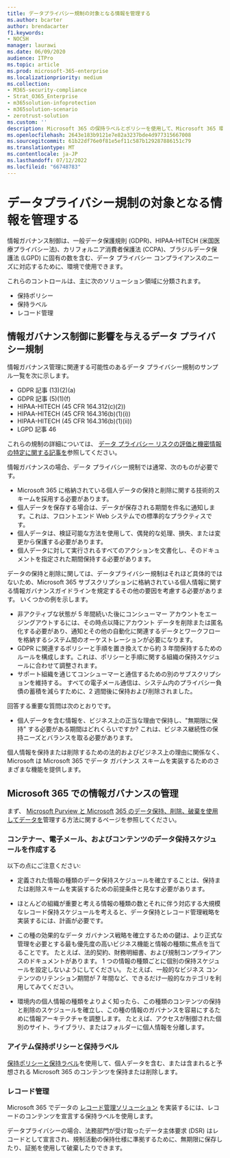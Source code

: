 ```yaml
---
title: データプライバシー規制の対象となる情報を管理する
ms.author: bcarter
author: brendacarter
f1.keywords:
- NOCSH
manager: laurawi
ms.date: 06/09/2020
audience: ITPro
ms.topic: article
ms.prod: microsoft-365-enterprise
ms.localizationpriority: medium
ms.collection:
- M365-security-compliance
- Strat_O365_Enterprise
- m365solution-infoprotection
- m365solution-scenario
- zerotrust-solution
ms.custom: ''
description: Microsoft 365 の保持ラベルとポリシーを使用して、Microsoft 365 環境で個人データを管理します。
ms.openlocfilehash: 2643e183b9121e7e82a3237bde4d977315667008
ms.sourcegitcommit: 61b22df76e0f81e5ef11c587b129287886151c79
ms.translationtype: MT
ms.contentlocale: ja-JP
ms.lasthandoff: 07/12/2022
ms.locfileid: "66748783"
---
```

# <a name="govern-information-subject-to-data-privacy-regulation"></a>データプライバシー規制の対象となる情報を管理する

情報ガバナンス制御は、一般データ保護規則 (GDPR)、HIPAA-HITECH (米国医療プライバシー法)、カリフォルニア消費者保護法 (CCPA)、ブラジルデータ保護法 (LGPD) に固有の数を含む、データ プライバシー コンプライアンスのニーズに対応するために、環境で使用できます。 

これらのコントロールは、主に次のソリューション領域に分類されます。

- 保持ポリシー
- 保持ラベル
- レコード管理

## <a name="data-privacy-regulations-impacting-information-governance-controls"></a>情報ガバナンス制御に影響を与えるデータ プライバシー規制

情報ガバナンス管理に関連する可能性のあるデータ プライバシー規制のサンプル一覧を次に示します。

- GDPR 記事 (13)(2)(a)
- GDPR 記事 (5)(1)(f)
- HIPAA-HITECH (45 CFR 164.312(c)(2))
- HIPAA-HITECH (45 CFR 164.316(b)(1)(i))
- HIPAA-HITECH (45 CFR 164.316(b)(1)(ii))
- LGPD 記事 46

これらの規制の詳細については、 [データ プライバシー リスクの評価と機密情報の特定に関する記事を](information-protection-deploy-assess.md)参照してください。

情報ガバナンスの場合、データ プライバシー規制では通常、次のものが必要です。

- Microsoft 365 に格納されている個人データの保持と削除に関する技術的スキームを採用する必要があります。
- 個人データを保存する場合は、データが保存される期間を件名に通知します。これは、フロントエンド Web システムでの標準的なプラクティスです。
- 個人データは、検証可能な方法を使用して、偶発的な処理、損失、または変更から保護する必要があります。
- 個人データに対して実行されるすべてのアクションを文書化し、そのドキュメントを指定された期間保持する必要があります。

データの保持と削除に関しては、データプライバシー規制はそれほど具体的ではないため、Microsoft 365 サブスクリプションに格納されている個人情報に関する情報ガバナンスガイドラインを規定するその他の要因を考慮する必要があります。 いくつかの例を示します。

- 非アクティブな状態が 5 年間続いた後にコンシューマー アカウントをエージングアウトするには、その時点以降にアカウント データを削除または匿名化する必要があり、通知とその他の自動化に関連するデータとワークフローを格納するシステム間のオーケストレーションが必要になります。
- GDPR に関連するポリシーと手順を置き換えてから約 3 年間保持するためのルールを構成します。これは、ポリシーと手順に関する組織の保持スケジュールに合わせて調整されます。
- サポート組織を通じてコンシューマーと通信するための別のサブスクリプションを維持する。 すべての電子メール通信は、システム内のプライバシー負債の蓄積を減らすために、2 週間後に保持および削除されました。

回答する重要な質問は次のとおりです。 

- 個人データを含む情報を、ビジネス上の正当な理由で保持し、"無期限に保持" する必要がある期間はどれくらいですか? これは、ビジネス継続性の保持ニーズとバランスを取る必要があります。

個人情報を保持または削除するための法的およびビジネス上の理由に関係なく、Microsoft は Microsoft 365 でデータ ガバナンス スキームを実装するためのさまざまな機能を提供します。

## <a name="managing-information-governance-in-microsoft-365"></a>Microsoft 365 での情報ガバナンスの管理

まず、 [Microsoft Purview と Microsoft](../compliance/manage-data-governance.md) [365 のデータ保持、削除、破棄を使用してデータを](/office365/Enterprise/office-365-data-retention-deletion-and-destruction-overview)管理する方法に関するページを参照してください。

### <a name="develop-data-retention-schedules-for-containers-email-and-content"></a>コンテナー、電子メール、およびコンテンツのデータ保持スケジュールを作成する

以下の点にご注意ください:

- 定義された情報の種類のデータ保持スケジュールを確立することは、保持または削除スキームを実装するための前提条件と見なす必要があります。

- ほとんどの組織が重要と考える情報の種類の数とそれに伴う対応する大規模なレコード保持スケジュールを考えると、データ保持とレコード管理戦略を実装するには、計画が必要です。 

- この種の効果的なデータ ガバナンス戦略を確立するための鍵は、より正式な管理を必要とする最も優先度の高いビジネス機能と情報の種類に焦点を当てることです。 たとえば、法的契約、財務明細書、および規制コンプライアンスのドキュメントがあります。 1 つの情報の種類ごとに個別の保持スケジュールを設定しないようにしてください。 たとえば、一般的なビジネス コンテンツのリテンション期間が 7 年間など、できるだけ一般的なカテゴリを利用してみてください。

- 環境内の個人情報の種類をよりよく知ったら、この種類のコンテンツの保持と削除のスケジュールを確立し、この種の情報のガバナンスを容易にするために情報アーキテクチャを調整します。 たとえば、アクセスが制御された個別のサイト、ライブラリ、またはフォルダーに個人情報を分離します。

### <a name="retention-policies-and-retention-labels"></a>アイテム保持ポリシーと保持ラベル

[保持ポリシーと保持ラベル](../compliance/retention.md)を使用して、個人データを含む、または含まれると予想される Microsoft 365 のコンテンツを保持または削除します。

### <a name="records-management"></a>レコード管理

Microsoft 365 でデータの [レコード管理ソリューション](../compliance/records-management.md) を実装するには、レコードのコンテンツを宣言する保持ラベルを使用します。

データプライバシーの場合、法務部門が受け取ったデータ主体要求 (DSR) はレコードとして宣言され、規制活動の保持仕様に準拠するために、無期限に保存したり、証拠を使用して破棄したりできます。